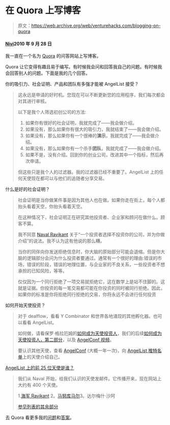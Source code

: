 # 在 Quora 上写博客

> 原文：<https://web.archive.org/web/venturehacks.com/blogging-on-quora>

#### [Nivi](/web/20230124174645/https://venturehacks.com/about)2010 年 9 月 28 日

我一直在一个名为 [Quora](https://web.archive.org/web/20230124174645/http://www.quora.com/Babak-Nivi) 的问答网站上写博客。

Quora 让它变得有趣且易于编写。有时候我会问和回答我自己的问题。有时候我会回答别人的问题。下面是我的几个回答。

你的吸引力、社会证明、产品和团队有多强才能被 AngelList 接受？

> 这永远是申请的好时机。您现在可以不断更新您的应用程序，我们每次都会对其进行审核。
> 
> 以下是我个人筛选初创公司的方法:
> 
> 1.  如果你有很好的社会证明，我就完成了——我会做介绍。
> 2.  如果没有，那么如果你有很大的吸引力，我就结束了——我会做介绍。
> 3.  如果没有，那么如果你有一个很棒的**演示**，我就完成了——我会做介绍。
> 4.  如果没有，那么如果你有一个杀手**团队**，我就完成了——我会做介绍。
> 5.  如果不是，没有介绍。回到你的创业公司，改进其中一个指标，然后再次申请。
> 
> 但这些只是我个人的过滤器。我的过滤器已经不重要了。AngelList 上的任何天使现在都可以与他们的追随者分享交易。

什么是好的社会证明？

> 社会证明是当你做某件事是因为其他人也在做。如果你走在街上，每个人都抬头看着天空，你抬头看着天空。
> 
> 在这种情况下，社会证明正在研究其他投资者、企业家和顾问在做什么。顾客不算。
> 
> 我不同意 [Naval Ravikant](https://web.archive.org/web/20230124174645/http://www.quora.com/What-is-good-social-proof/answer/Naval-Ravikant) 关于“一个投资者选择不投资你的公司，并为你做介绍”的说法。我不认为这有他说的那么糟。
> 
> 当你的同伴向你发送拒绝信息时，你大脑的原始部分可能会退缩。但是你大脑的逻辑部分会问为什么投资者要通过。通常有一个很好的理由:错误的市场，错误的阶段，错误的地理位置，与企业家的不良关系，一些投资者不想承担的已知风险，等等。
> 
> 仅仅因为一个同行拒绝了一项交易就拒绝它，这在数学上是站不住脚的。这就是证据。你投资的每一笔交易都可能在你投资的同时被同行拒绝。因此，如果你的标准是你将拒绝同行拒绝的交易，你将永远不会进行任何投资

如何开始天使投资？

> 对于 dealflow，看看 Y Combinator 和世界各地涌现的其他孵化器。也可以看看 AngelList。
> 
> 如何做，请看保罗·格拉厄姆的[如何成为天使投资人](https://web.archive.org/web/20230124174645/http://www.paulgraham.com/angelinvesting.html)，我们的后续[如何成为天使投资人，第二部分](https://web.archive.org/web/20230124174645/http://venturehacks.com/articles/angel)，以及 [AngelConf 视频](https://web.archive.org/web/20230124174645/http://www.justin.tv/c/angelconf)。
> 
> 要认识其他天使，查看 [AngelConf](https://web.archive.org/web/20230124174645/http://angelconf.org/) (大概一年一次)，向 [AngelList 推特名单](https://web.archive.org/web/20230124174645/http://twitter.com/angellist/angels)上的天使介绍自己。

[AngelList 上的前 25 位天使是谁？](https://web.archive.org/web/20230124174645/http://www.quora.com/AngelList/Who-were-the-first-25-angels-on-AngelList/answer/Babak-Nivi)

> 我们从 Naval 开始，给我们认识的天使发邮件。它传播开来，现在网站上大约有 400 个天使。
> 
> 1.[海军 Ravikant](https://web.archive.org/web/20230124174645/http://angel.co/naval)
> 2。[马努库马尔](https://web.archive.org/web/20230124174645/http://angel.co/manukumar)3。达尔梅什·沙阿
> 
> [参见列表的其余部分](https://web.archive.org/web/20230124174645/http://www.quora.com/AngelList/Who-were-the-first-25-angels-on-AngelList/answer/Babak-Nivi)

去 Quora 看更多我的[问题](https://web.archive.org/web/20230124174645/http://www.quora.com/Babak-Nivi/questions)和[答案](https://web.archive.org/web/20230124174645/http://www.quora.com/Babak-Nivi/answers)。
